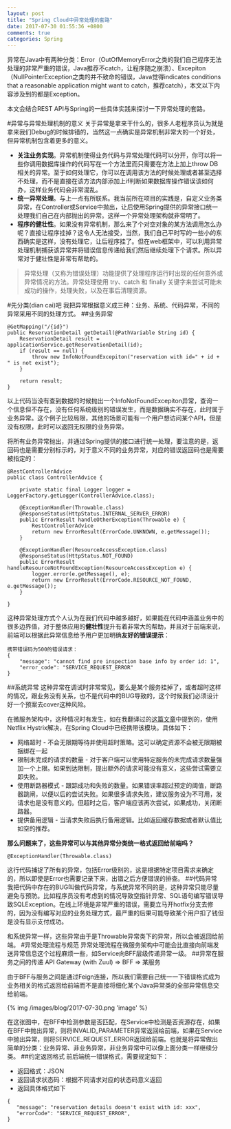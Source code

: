 ```yaml
---
layout: post
title: "Spring Cloud中异常处理的套路"
date: 2017-07-30 01:55:36 +0800
comments: true
categories: Spring
---
```

异常在Java中有两种分类：Error（OutOfMemoryError之类的我们自己程序无法处理的非常严重的错误，Java推荐不catch，让程序随之崩溃）、Excepiton（NullPointerException之类的并不致命的错误，Java觉得indicates conditions that a reasonable application might want to catch，推荐catch），本文以下内容涉及到的都是Exception。

本文会结合REST API与Spring的一些具体实践来探讨一下异常处理的套路。
<!--more-->
#异常与异常处理机制的意义
关于异常是拿来干什么的，很多人老程序员认为就是拿来我们Debug的时候排错的，当然这一点确实是异常机制非常大的一个好处，但异常机制包含着更多的意义。

* **关注业务实现**。异常机制使得业务代码与异常处理代码可以分开，你可以将一些你调用数据库操作的代码写在一个方法里而只需要在方法上加上throw DB相关的异常。至于如何处理它，你可以在调用该方法的时候处理或者甚至选择不处理，而不是直接在该方法内部添加上if判断如果数据库操作错误该如何办，这样业务代码会非常混乱。
* **统一异常处理**。与上一点有所联系。我当前所在项目的实践是，自定义业务类异常，在Controller或Service中抛出，让后使用Spring提供的异常接口统一处理我们自己在内部抛出的异常。这样一个异常处理架构就非常明了。
* **程序的健壮性**。如果没有异常机制，那么来了个对空对象的某方法调用怎么办呢？直接让程序挂掉？这令人无法接受，当然，我们自己平时写的一些小的东西确实是这样，没有处理它，让后程序挂了。但在web框架中，可以利用异常处理机制捕获该异常并将错误信息传递给我们然后继续处理下个请求。所以异常对于健壮性是非常有帮助的。

> 异常处理（又称为错误处理）功能提供了处理程序运行时出现的任何意外或异常情况的方法。异常处理使用 try、catch 和 finally 关键字来尝试可能未成功的操作，处理失败，以及在事后清理资源。

#先分类(dian cai)吧
我把异常根据意义成三种：业务、系统、代码异常，不同的异常采用不同的处理方式。
##业务异常
```
@GetMapping("/{id}")
public ReservationDetail getDetail(@PathVariable String id) {
    ReservationDetail result = applicationService.getReservationDetail(id);
    if (result == null) {
        throw new InfoNotFoundExcepiton("reservation with id=" + id + " is not exist");
    }

    return result;
}
```
以上代码当没有查到数据的时候抛出一个InfoNotFoundExcepiton异常，查询一个信息但不存在，没有任何系统级别的错误发生，而是数据确实不存在，此时属于业务异常。这个例子比较局限，其他的场景可能有一个用户想访问某个API，但是没有权限，此时可以返回无权限的业务异常。

将所有业务异常抛出，并通过Spring提供的接口进行统一处理，要注意的是，返回码也是需要分别标示的，对于意义不同的业务异常，对应的错误返回码也是需要被指定的：

```
@RestControllerAdvice
public class ControllerAdvice {

    private static final Logger logger = LoggerFactory.getLogger(ControllerAdvice.class);

    @ExceptionHandler(Throwable.class)
    @ResponseStatus(HttpStatus.INTERNAL_SERVER_ERROR)
    public ErrorResult handleOtherException(Throwable e) {
        RestControllerAdvice
        return new ErrorResult(ErrorCode.UNKNOWN, e.getMessage());
    }

    @ExceptionHandler(ResourceAccessException.class)
    @ResponseStatus(HttpStatus.NOT_FOUND)
    public ErrorResult handleResourceNotFoundException(ResourceAccessException e) {
        logger.error(e.getMessage(), e);
        return new ErrorResult(ErrorCode.RESOURCE_NOT_FOUND, e.getMessage());
    }

}

```
这种异常处理方式个人认为在我们代码中越多越好，如果能在代码中涵盖业务中的很多边界值，对于整体应用的**健壮性**提升有着非常大的帮助，并且对于前端来说，前端可以根据此异常信息给予用户更加明确**友好的错误提示**：

```
携带错误码为500的错误请求：
{
    "message": "cannot find pre inspection base info by order id: 1",
    "error_code": "SERVICE_REQUEST_ERROR"
}
```

##系统异常
这种异常在调试时非常常见，要么是某个服务挂掉了，或者超时这样的情况，跟业务没有关系，也不是代码中的BUG导致的，这个时候我们必须设计好一个预案去cover这种风险。

在微服务架构中，这种情况时有发生，如在我翻译过的[这篇文章](http://www.wangtianyi.top/blog/2017/05/05/gou-jian-wei-fu-wu-wei-fu-wu-jia-gou-zhong-de-jin-cheng-jian-tong-xin/)中提到的，使用Netflix Hystrix解决，在Spring Cloud中已经携带该模块。具体如下：

* 网络超时 - 不会无限期等待并使用超时策略。这可以确定资源不会被无限期被捆绑在一起
* 限制未完成的请求的数量 - 对于客户端可以使用特定服务的未完成请求数量强加一个上限。如果到达限制，提出额外的请求可能没有意义，这些尝试需要立即失败。
* 使用断路器模式 - 跟踪成功和失败的数量。如果错误率超过预定的阈值，断路器跳闸，以便以后的尝试失败。如果很多请求失败，建议服务设为不可用，发请求也是没有意义的。但超时之后，客户端应该再次尝试，如果成功，关闭断路器。
* 提供备用逻辑 - 当请求失败后执行备用逻辑。比如返回缓存数据或者默认值比如空的推荐。

**那么问题来了，这些异常可以与其他异常分类统一格式返回给前端吗？**

```
@ExceptionHandler(Throwable.class)
```
这行代码捕捉了所有的异常，包括Error级别的，这是根据特定项目需求来确定的，所以即使是Error也需要记录下来，出错之后方便错误的排查。
##代码异常
我把代码中存在的BUG叫做代码异常，与系统异常不同的是，这种异常只能尽量避免与预防。比如程序员没有考虑到的情况导致空指针异常、SQL语句编写错误导致SQLException。在线上环境是非常严重的错误，需要立马开hotfix分支去修的，因为没有编写对应的业务处理方式，最严重的后果可能导致某个用户扣了钱但是没有显示支付成功。

和系统异常一样，这些异常由于是Throwable异常类下的异常，所以会被返回给前端。
#异常处理流程与规范
异常处理流程在微服务架构中可能会比直接向前端发送异常信息这个过程麻烦一些，如Service向BFF层级传递异常一级。
##异常在服务之间的传递
API Gateway (with Zuul) => BFF => 某服务

由于BFF与服务之间是通过Feign连接，所以我们需要自己统一一下错误格式成为业务相关的格式返回给前端而不是直接将细化某个Java异常类的全部异常信息交给前端。

{% img /images/blog/2017-07-30.png 'image' %}

在这张图中，在BFF中检测参数是否匹配，在Service中检测是否资源存在，如果在BFF中抛出异常，则将INVALID_PARAMETER异常返回给前端，如果在Service中抛出异常，则将SERVICE_REQUEST_ERROR返回给前端。也就是将异常做出简单的分类：业务异常、非业务异常，非业务异常中可以像上面分类一样继续分类。
##约定返回格式
前后端统一错误格式，需要规定如下：

* 返回格式：JSON
* 返回请求状态码：根据不同请求对应的状态码意义返回
* 返回具体格式如下

```
{
   "message": "reservation details doesn't exist with id: xxx",
   "errorCode": "SERVICE_REQUEST_ERROR",
}
```